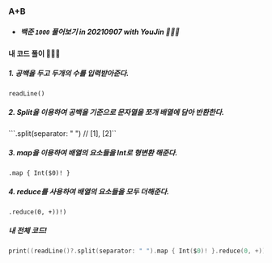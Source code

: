 ### A+B

- ##### 백준 ```1000``` 풀어보기 in 20210907 with YouJin 👩🏻‍💻

#### 내 코드 풀이 👩🏻‍💻

##### 1. 공백을 두고 두개의 수를 입력받아준다.
```readLine()```

##### 2. Split을 이용하여 공백을 기준으로 문자열을 쪼개 배열에 담아 반환한다.
```.split(separator: " ") // [1], [2]``

##### 3. map을 이용하여 배열의 요소들을 Int로 형변환 해준다.
```.map { Int($0)! }```

##### 4. reduce를 사용하여 배열의 요소들을 모두 더해준다.
```.reduce(0, +))!)```

##### 내 전체 코드!
```swift
print((readLine()?.split(separator: " ").map { Int($0)! }.reduce(0, +))!)
```